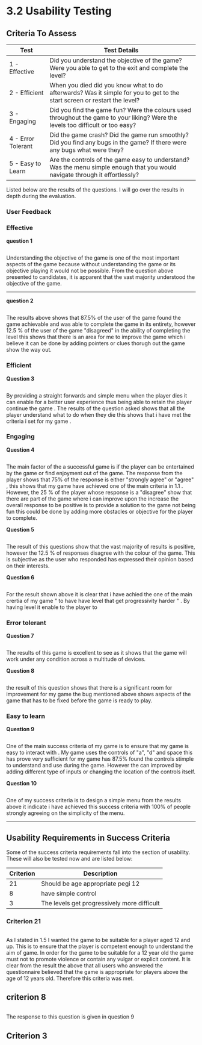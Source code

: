 # 3.2 Usability Testing

## Criteria To Assess

| Test               | Test Details                                                                                                                      |
| ------------------ | --------------------------------------------------------------------------------------------------------------------------------- |
| 1 - Effective      | Did you understand the objective of the game? Were you able to get to the exit and complete the level?                            |
| 2 - Efficient      | When you died did you know what to do afterwards? Was it simple for you to get to the start screen or restart the level?          |
| 3 - Engaging       | Did you find the game fun? Were the colours used throughout the game to your liking? Were the levels too difficult or too easy?   |
| 4 - Error Tolerant | Did the game crash? Did the game run smoothly? Did you find any bugs in the game? If there were any bugs what were they?          |
| 5 - Easy to Learn  | Are the controls of the game easy to understand? Was the menu simple enough that you would navigate through it effortlessly?      |

Listed below are the results of the questions. I will go over the results in depth during the evaluation.

### User Feedback

### **Effective**

**question 1**&#x20;

<figure><img src="../.gitbook/assets/image (1) (3).png" alt=""><figcaption></figcaption></figure>

Understanding the objective of the game is one of the most important aspects of the game because without understanding the game or its objective playing it would not be possible. From the question above presented to candidates, it is apparent that the vast majority understood the objective of the game.&#x20;

****

**question 2**



<figure><img src="../.gitbook/assets/image (1) (5).png" alt=""><figcaption><p> </p></figcaption></figure>

The results above shows that 87.5% of the user of the game found the game achievable and was able to complete the game in its entirety, however 12.5 % of the user of the game "disagreed" in the ability of completing the level this shows that there is an area for me to improve the game which i believe it can be done by adding pointers or clues thorugh out the game show the way out.

### Efficient

**Question 3**

<figure><img src="../.gitbook/assets/image (5).png" alt=""><figcaption></figcaption></figure>

By providing a straight forwards and simple menu when the player dies it can enable for a better user experience thus being able to retain the player continue the game . The results of the question asked shows that all the player understand what to do when they die this shows that i  have met the criteria i set for my game .&#x20;

### Engaging

**Question 4**

<figure><img src="../.gitbook/assets/image (1) (1).png" alt=""><figcaption></figcaption></figure>

The main factor of the a successful game is if the player can be entertained by the game or find enjoyment out of the game. The response from the player shows that 75% of the response is either "strongly agree" or "agree" , this shows that my game have achieved one of the main criteria in 1.1 . However, the 25 % of the player whose response is a "disagree" show that there are part of the game where i can improve upon the increase the overall response to be positive is to provide a  solution to the game not being fun this could be done by adding more obstacles or objective for the player to complete.

**Question 5**

<figure><img src="../.gitbook/assets/image (11) (1).png" alt=""><figcaption></figcaption></figure>

The result of this questions show that the vast majority of results is positive, however the 12.5 % of responses disagree with the colour of the game. This is subjective as the user who responded has expressed their opinion based on their interests.

**Question 6**

<figure><img src="../.gitbook/assets/image (10).png" alt=""><figcaption></figcaption></figure>

For the result shown above it is clear that i have achied the one of the main crertia of my game " to have have level that get progressivity harder " . By having level it enable to the player to&#x20;

### Error tolerant

**Question 7**

<figure><img src="../.gitbook/assets/image (8).png" alt=""><figcaption></figcaption></figure>

The results of this game is excellent to see as it shows that the game will work under any condition  across a multitude of devices.

**Question 8**

<figure><img src="../.gitbook/assets/image (10) (1).png" alt=""><figcaption></figcaption></figure>

the result of this question shows that there is a significant room for improvement for my game the bug mentioned  above shows aspects of the game that has to be fixed before the game is ready to play.

### Easy to learn&#x20;

**Question 9**

<figure><img src="../.gitbook/assets/image (17).png" alt=""><figcaption></figcaption></figure>

One of the main success criteria of my game is to ensure that my game is easy to interact with . My game uses the controls of "a", "d" and space this has prove very sufficient for my game has 87.5% found the controls stimple to understand and use during the game. However the can improved by adding different type of inputs or changing the location of the controls itself.&#x20;

**Question 10**

<figure><img src="../.gitbook/assets/image (15).png" alt=""><figcaption></figcaption></figure>

One of my success criteria is to design a simple menu from the results above it indicate i have achieved this success criteria with 100% of people strongly agreeing on the simplicity of the menu.

****



## Usability Requirements in Success Criteria

Some of the success criteria requirements fall into the section of usability. These will also be tested now and are listed below:

| Criterion | Description                                 |
| --------- | ------------------------------------------- |
| 21        | Should be age appropriate pegi 12           |
| 8         | have simple control                         |
| 3         | The levels get progressively more difficult |

### Criterion 21

<figure><img src="../.gitbook/assets/image (3).png" alt=""><figcaption></figcaption></figure>

As I stated in 1.5 I wanted the game to be suitable for a player aged 12 and up. This is to ensure that the player is competent enough to understand the aim of game. In order for the game to be suitable for a 12 year old the game must not to promote violence or contain any vulgar or explicit content. It is clear from the result the above that all users who answered the questionnaire believed that the game is appropriate for players above the age of 12 years old. Therefore this criteria was met.

## criterion 8

<figure><img src="../.gitbook/assets/image (1).png" alt=""><figcaption></figcaption></figure>

The response to this question is given in question 9



## Criterion 3
